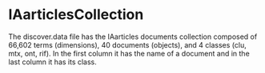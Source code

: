 # IAarticlesCollection

The discover.data file has the IAarticles documents collection composed of 66,602 terms (dimensions), 40 documents (objects), and 4 classes (clu, mtx, ont, rif). 
In the first column it has the name of a document and in the last column it has its class.
